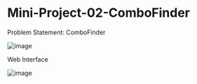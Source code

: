 # Mini-Project-02-ComboFinder
Problem Statement: ComboFinder

![image](https://github.com/IshaanGaba/Mini-Project-02-ComboFinder-/assets/122689155/3f8bd431-38be-4223-9be9-89e7eda00ca6)


Web Interface

![image](https://github.com/IshaanGaba/Mini-Project-02-ComboFinder-/assets/122689155/ca4efcb1-c78f-443c-91c4-c72cbec5291b)

